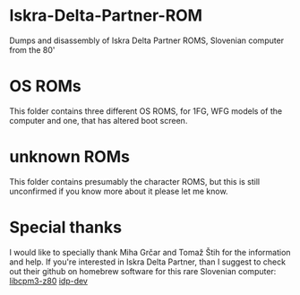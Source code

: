 # Iskra-Delta-Partner-ROM
Dumps and disassembly of Iskra Delta Partner ROMS, Slovenian computer from the 80'

# OS ROMs
This folder contains three different OS ROMS, for 1FG, WFG models of the computer and one, that has altered boot screen.

# unknown ROMs
This folder contains presumably the character ROMS, but this is still unconfirmed if you know more about it please let me know.


# Special thanks
I would like to specially thank Miha Grčar and  Tomaž Štih for the information and help.
If you're interested in Iskra Delta Partner, than I suggest to check out their github on homebrew software for this rare Slovenian computer:
[libcpm3-z80](https://github.com/tstih/libcpm3-z80 "Standard C Library for Digital Research's CP/M 3")
[idp-dev](https://github.com/tstih/idp-dev "Repository, dedicated to the Iskra Delta Partner development.")

